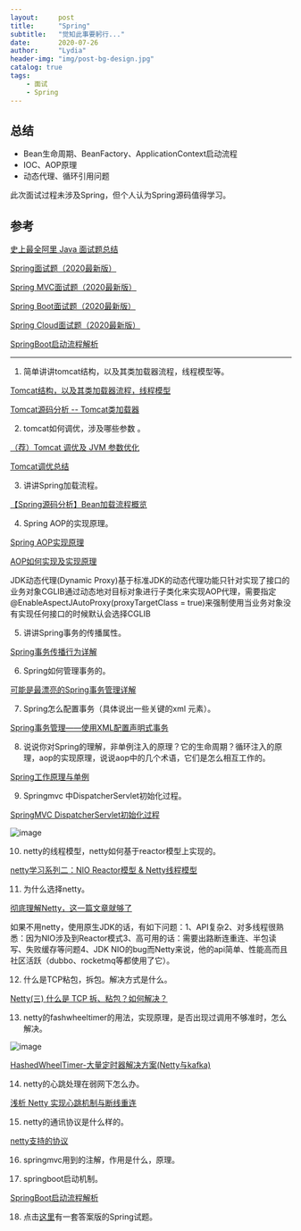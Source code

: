 ```yaml
---
layout:     post
title:      "Spring"
subtitle:   "觉知此事要躬行..."
date:       2020-07-26
author:     "Lydia"
header-img: "img/post-bg-design.jpg"
catalog: true
tags:
    - 面试
    - Spring
---
```


## 总结

- Bean生命周期、BeanFactory、ApplicationContext启动流程
- IOC、AOP原理
- 动态代理、循环引用问题

此次面试过程未涉及Spring，但个人认为Spring源码值得学习。

## 参考

[史上最全阿里 Java 面试题总结](https://www.jianshu.com/p/f53b9d349c66)

[Spring面试题（2020最新版）](https://thinkwon.blog.csdn.net/article/details/104397516)

[Spring MVC面试题（2020最新版）](https://thinkwon.blog.csdn.net/article/details/104397427)

[Spring Boot面试题（2020最新版）](https://thinkwon.blog.csdn.net/article/details/104397299)

[Spring Cloud面试题（2020最新版）](https://thinkwon.blog.csdn.net/article/details/104397367)

[SpringBoot启动流程解析](https://www.jianshu.com/p/87f101d8ec41)

---

1. 简单讲讲tomcat结构，以及其类加载器流程，线程模型等。

[Tomcat结构，以及其类加载器流程，线程模型](https://blog.csdn.net/glamour2015/article/details/105106709)

[Tomcat源码分析 -- Tomcat类加载器](https://www.jianshu.com/p/69c4526b843d)

2. tomcat如何调优，涉及哪些参数 。

[（荐）Tomcat 调优及 JVM 参数优化](https://www.cnblogs.com/baihuitestsoftware/articles/6483690.html)

[Tomcat调优总结](https://juejin.im/post/5ac034f351882548fe4a4383)

3. 讲讲Spring加载流程。

[【Spring源码分析】Bean加载流程概览](https://www.cnblogs.com/xrq730/p/6285358.html)

4. Spring AOP的实现原理。

[Spring AOP实现原理](https://juejin.im/post/5af3bd6f518825673954bf22)

[AOP如何实现及实现原理](https://juejin.im/post/5bf4fc84f265da611b57f906)

JDK动态代理(Dynamic Proxy)基于标准JDK的动态代理功能只针对实现了接口的业务对象CGLIB通过动态地对目标对象进行子类化来实现AOP代理，需要指定@EnableAspectJAutoProxy(proxyTargetClass = true)来强制使用当业务对象没有实现任何接口的时候默认会选择CGLIB

5. 讲讲Spring事务的传播属性。

[Spring事务传播行为详解](https://juejin.im/entry/5a8fe57e5188255de201062b)

6. Spring如何管理事务的。

[可能是最漂亮的Spring事务管理详解](https://juejin.im/post/5b00c52ef265da0b95276091#heading-12)

7. Spring怎么配置事务（具体说出一些关键的xml 元素）。

[Spring事务管理——使用XML配置声明式事务](https://blog.csdn.net/Evankaka/article/details/45478007)

8. 说说你对Spring的理解，非单例注入的原理？它的生命周期？循环注入的原理，aop的实现原理，说说aop中的几个术语，它们是怎么相互工作的。

[Spring工作原理与单例](https://www.cnblogs.com/dreamworlds/p/5398428.html)

9. Springmvc 中DispatcherServlet初始化过程。

[SpringMVC DispatcherServlet初始化过程](https://blog.csdn.net/tiantiandjava/article/details/47663853)

![image](http://note.youdao.com/yws/res/5486/AB6BB1D9805C4C8AA5160D97EB78F7BC)

10. netty的线程模型，netty如何基于reactor模型上实现的。

[netty学习系列二：NIO Reactor模型 & Netty线程模型](https://www.jianshu.com/p/38b56531565d)

11. 为什么选择netty。

[彻底理解Netty，这一篇文章就够了](https://juejin.im/post/5bdaf8ea6fb9a0227b02275a#heading-5)

如果不用netty，使用原生JDK的话，有如下问题：1、API复杂2、对多线程很熟悉：因为NIO涉及到Reactor模式3、高可用的话：需要出路断连重连、半包读写、失败缓存等问题4、JDK NIO的bug而Netty来说，他的api简单、性能高而且社区活跃（dubbo、rocketmq等都使用了它）。

12. 什么是TCP粘包，拆包。解决方式是什么。

[Netty(三) 什么是 TCP 拆、粘包？如何解决？](https://juejin.im/post/5b67902f6fb9a04fc67c1a24)

13. netty的fashwheeltimer的用法，实现原理，是否出现过调用不够准时，怎么解决。

![image](http://note.youdao.com/yws/res/5502/5A0C98FC4A0D4D05AB69FACD4332F50F)

[HashedWheelTimer-大量定时器解决方案(Netty与kafka)](https://xiaoyue26.github.io/2018/10/27/2018-10/HashedWheelTimer-%E5%A4%A7%E9%87%8F%E5%AE%9A%E6%97%B6%E5%99%A8%E8%A7%A3%E5%86%B3%E6%96%B9%E6%A1%88-Netty%E4%B8%8Ekafka/)

14. netty的心跳处理在弱网下怎么办。

[浅析 Netty 实现心跳机制与断线重连](https://segmentfault.com/a/1190000006931568#item-3)

15. netty的通讯协议是什么样的。

[netty支持的协议](https://www.cnblogs.com/duanxz/p/3724432.html)

16. springmvc用到的注解，作用是什么，原理。

17. springboot启动机制。

[SpringBoot启动流程解析](https://www.jianshu.com/p/87f101d8ec41)

18. 点击[这里](https://mp.weixin.qq.com/s/rIjRobCRFmmXrbktr_llPA)有一套答案版的Spring试题。
